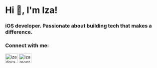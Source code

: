 <h1 align="left">Hi 👋, I'm Iza!</h1>
<h3 align="left">iOS developer. Passionate about building tech that makes a difference.</h3>

<h3 align="left">Connect with me:</h3>
<p align="left">
<a href= target="blank"><img align="center" src="https://raw.githubusercontent.com/rahuldkjain/github-profile-readme-generator/master/src/images/icons/Social/linked-in-alt.svg" alt="izadoramontenegro" height="30" width="40" /></a>
<a href="https://discord.gg/izamontenegro" target="blank"><img align="center" src="https://raw.githubusercontent.com/rahuldkjain/github-profile-readme-generator/master/src/images/icons/Social/discord.svg" alt="izamontenegro" height="30" width="40" /></a>
</p>
